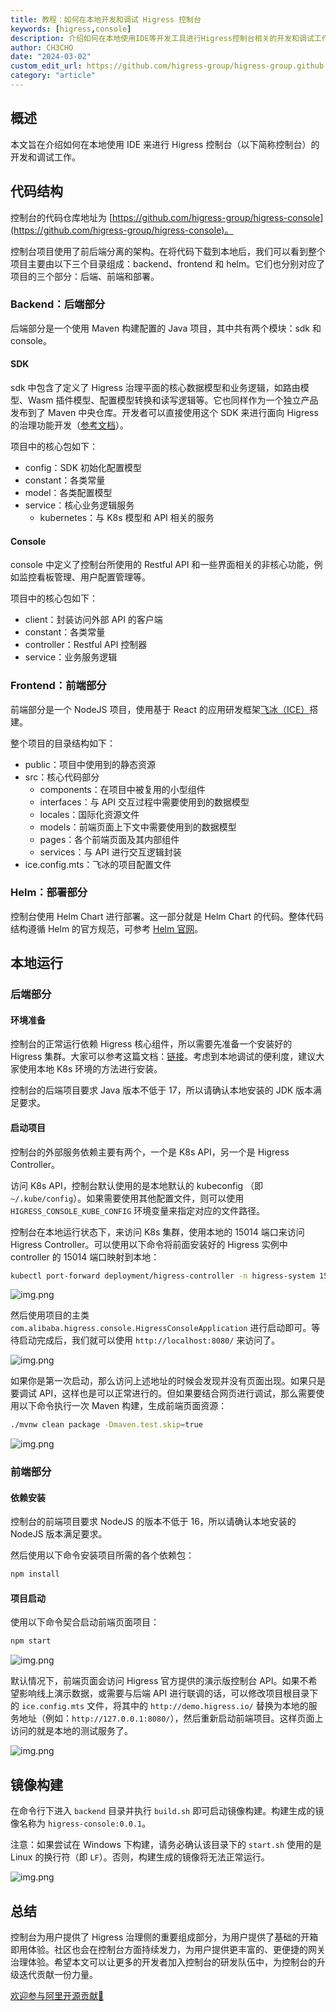 ```yaml
---
title: 教程：如何在本地开发和调试 Higress 控制台
keywords: [higress,console]
description: 介绍如何在本地使用IDE等开发工具进行Higress控制台相关的开发和调试工作。
author: CH3CHO
date: "2024-03-02"
custom_edit_url: https://github.com/higress-group/higress-group.github.io/blob/main/src/content/blog/console-dev.md
category: "article"
---
```


## 概述

本文旨在介绍如何在本地使用 IDE 来进行 Higress 控制台（以下简称控制台）的开发和调试工作。

## 代码结构

控制台的代码仓库地址为 [https://github.com/higress-group/higress-console](https://github.com/higress-group/higress-console)。

控制台项目使用了前后端分离的架构。在将代码下载到本地后，我们可以看到整个项目主要由以下三个目录组成：backend、frontend 和 helm。它们也分别对应了项目的三个部分：后端、前端和部署。

### Backend：后端部分

后端部分是一个使用 Maven 构建配置的 Java 项目，其中共有两个模块：sdk 和 console。

#### SDK

sdk 中包含了定义了 Higress 治理平面的核心数据模型和业务逻辑，如路由模型、Wasm 插件模型、配置模型转换和读写逻辑等。它也同样作为一个独立产品发布到了 Maven 中央仓库。开发者可以直接使用这个 SDK 来进行面向 Higress 的治理功能开发（[参考文档](/blog/admin-sdk-intro)）。

项目中的核心包如下：

- config：SDK 初始化配置模型
- constant：各类常量
- model：各类配置模型
- service：核心业务逻辑服务
  - kubernetes：与 K8s 模型和 API 相关的服务

#### Console

console 中定义了控制台所使用的 Restful API 和一些界面相关的非核心功能，例如监控看板管理、用户配置管理等。

项目中的核心包如下：

- client：封装访问外部 API 的客户端 
- constant：各类常量
- controller：Restful API 控制器
- service：业务服务逻辑

### Frontend：前端部分

前端部分是一个 NodeJS 项目，使用基于 React 的应用研发框架[飞冰（ICE）](https://v3.ice.work/)搭建。

整个项目的目录结构如下：

- public：项目中使用到的静态资源
- src：核心代码部分
  - components：在项目中被复用的小型组件
  - interfaces：与 API 交互过程中需要使用到的数据模型
  - locales：国际化资源文件
  - models：前端页面上下文中需要使用到的数据模型
  - pages：各个前端页面及其内部组件
  - services：与 API 进行交互逻辑封装
- ice.config.mts：飞冰的项目配置文件

### Helm：部署部分

控制台使用 Helm Chart 进行部署。这一部分就是 Helm Chart 的代码。整体代码结构遵循 Helm 的官方规范，可参考 [Helm 官网](https://helm.sh/)。

## 本地运行

### 后端部分

#### 环境准备

控制台的正常运行依赖 Higress 核心组件，所以需要先准备一个安装好的 Higress 集群。大家可以参考这篇文档：[链接](/docs/latest/user/quickstart)。考虑到本地调试的便利度，建议大家使用本地 K8s 环境的方法进行安装。

控制台的后端项目要求 Java 版本不低于 17，所以请确认本地安装的 JDK 版本满足要求。

#### 启动项目

控制台的外部服务依赖主要有两个，一个是 K8s API，另一个是 Higress Controller。

访问 K8s API，控制台默认使用的是本地默认的 kubeconfig （即 `~/.kube/config`）。如果需要使用其他配置文件，则可以使用 `HIGRESS_CONSOLE_KUBE_CONFIG` 环境变量来指定对应的文件路径。

控制台在本地运行状态下，来访问 K8s 集群，使用本地的 15014 端口来访问 Higress Controller。可以使用以下命令将前面安装好的 Higress 实例中 controller 的 15014 端口映射到本地：

```bash
kubectl port-forward deployment/higress-controller -n higress-system 15014
```

![img.png](/img/blog/console-dev/port-forward.png)

然后使用项目的主类 `com.alibaba.higress.console.HigressConsoleApplication` 进行启动即可。等待启动完成后，我们就可以使用 `http://localhost:8080/` 来访问了。

![img.png](/img/blog/console-dev/backend-start.png)

如果你是第一次启动，那么访问上述地址的时候会发现并没有页面出现。如果只是要调试 API，这样也是可以正常进行的。但如果要结合网页进行调试，那么需要使用以下命令执行一次 Maven 构建，生成前端页面资源：

```bash
./mvnw clean package -Dmaven.test.skip=true
```

![img.png](/img/blog/console-dev/backend-build.png)

### 前端部分

#### 依赖安装

控制台的前端项目要求 NodeJS 的版本不低于 16，所以请确认本地安装的 NodeJS 版本满足要求。

然后使用以下命令安装项目所需的各个依赖包：

```bash
npm install
```

#### 项目启动

使用以下命令契合启动前端页面项目：

```bash
npm start
```

![img.png](/img/blog/console-dev/frontend-start.png)

默认情况下，前端页面会访问 Higress 官方提供的演示版控制台 API。如果不希望影响线上演示数据，或需要与后端 API 进行联调的话，可以修改项目根目录下的 `ice.config.mts` 文件，将其中的 `http://demo.higress.io/` 替换为本地的服务地址（例如：`http://127.0.0.1:8080/`），然后重新启动前端项目。这样页面上访问的就是本地的测试服务了。

![img.png](/img/blog/console-dev/frontend-local-api.png)

## 镜像构建

在命令行下进入 `backend` 目录并执行 `build.sh` 即可启动镜像构建。构建生成的镜像名称为 `higress-console:0.0.1`。

注意：如果尝试在 Windows 下构建，请务必确认该目录下的 `start.sh` 使用的是 Linux 的换行符（即 `LF`）。否则，构建生成的镜像将无法正常运行。

![img.png](/img/blog/console-dev/image-build.png)

## 总结

控制台为用户提供了 Higress 治理侧的重要组成部分，为用户提供了基础的开箱即用体验。社区也会在控制台方面持续发力，为用户提供更丰富的、更便捷的网关治理体验。希望本文可以让更多的开发者加入控制台的研发队伍中，为控制台的升级迭代贡献一份力量。

[欢迎参与阿里开源贡献👏](https://github.com/alibaba/higress/issues/480)
